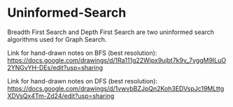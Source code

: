 # Uninformed-Search

Breadth First Search and Depth First Search are two uninformed search algorithms used for Graph Search.


Link for hand-drawn notes on BFS (best resolution): https://docs.google.com/drawings/d/1Ra111g22Wipx9ujbt7k9v_7vggM9ILuO2YNGvYH-DEs/edit?usp=sharing

Link for hand-drawn notes on DFS (best resolution): https://docs.google.com/drawings/d/1vwvbBZJpQn2Koh3EDVspJc19MLttgXDVsQx4Tm-Zd24/edit?usp=sharing
